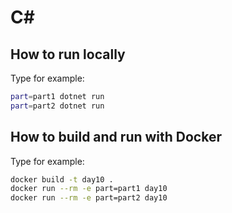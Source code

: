 # C#

## How to run locally
Type for example:
```bash
part=part1 dotnet run
part=part2 dotnet run
```

## How to build and run with Docker
Type for example:
```bash
docker build -t day10 .
docker run --rm -e part=part1 day10
docker run --rm -e part=part2 day10
```